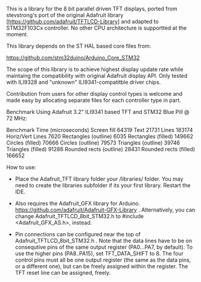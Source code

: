 This is a library for the 8 bit parallel driven TFT displays, ported from stevstrong's port of the original Adafruit library [https://github.com/adafruit/TFTLCD-Library] and adapted to STM32F103Cx controller. No other CPU architecture is supportted at the moment.

This library depends on the ST HAL based core files from:

https://github.com/stm32duino/Arduino_Core_STM32

The scope of this library is to achieve highest display update rate while maintaing the compatibility with original Adafruit display API.
Only tested with ILI9328 and "unknown" ILI9341-compatitble driver chips.

Contribution from users for other display control types is welcome and made easy by allocating separate files for each controller type in part. 

Benchmark Using Adafruit 3.2" ILI9341 based TFT and STM32 Blue Pill @ 72 MHz:

Benchmark                Time (microseconds)
Screen fill              64319
Text                     21731
Lines                    183174
Horiz/Vert Lines         7620
Rectangles (outline)     6035
Rectangles (filled)      149662
Circles (filled)         70666
Circles (outline)        79573
Triangles (outline)      39746
Triangles (filled)       91286
Rounded rects (outline)  28431
Rounded rects (filled)   166652

How to use:
- Place the Adafruit_TFT library folder your <arduinosketchfolder>/libraries/ folder. You may need to create the libraries subfolder if its your first library. Restart the IDE.

- Also requires the Adafruit_GFX library for Arduino. https://github.com/adafruit/Adafruit-GFX-Library . Alternatively, you can change Adafruit_TFTLCD_8bit_STM32.h to #include <Adafruit_GFX_AS.h>, instead.

- Pin connections can be configured near the top of Adafruit_TFTLCD_8bit_STM32.h . Note that the data lines have to be on consequtive pins of the same output register (PA0...PA7, by default).
  To use the higher pins (PA8..PA15), set TFT_DATA_SHIFT to 8. The four control pins must all be one output register (the same as the data pins, or a different one), but can be freely
  assigned within the register. The TFT reset line can be assigned, freely.
